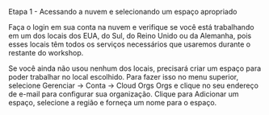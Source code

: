 Etapa 1 - Acessando a nuvem e selecionando um espaço apropriado

Faça o login em sua conta na nuvem e verifique se você está trabalhando em um dos locais dos EUA, do Sul, do Reino Unido ou da Alemanha, pois esses locais têm todos os serviços necessários que usaremos durante o restante do workshop.

Se você ainda não usou nenhum dos locais, precisará criar um espaço para poder trabalhar no local escolhido. Para fazer isso no menu superior, selecione Gerenciar -> Conta -> Cloud Orgs Orgs e clique no seu endereço de e-mail para configurar sua organização. Clique para Adicionar um espaço, selecione a região e forneça um nome para o espaço.
